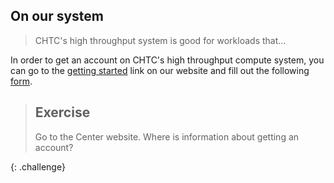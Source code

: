 ## On our system

> CHTC's high throughput system is good for workloads that...

In order to get an account on CHTC's high throughput compute 
system, you can go to the [getting started]() link on our 
website and fill out the following [form]().  

> ## Exercise
> 
> Go to the Center website.  Where is information about
> getting an account?  
>
{: .challenge} 
